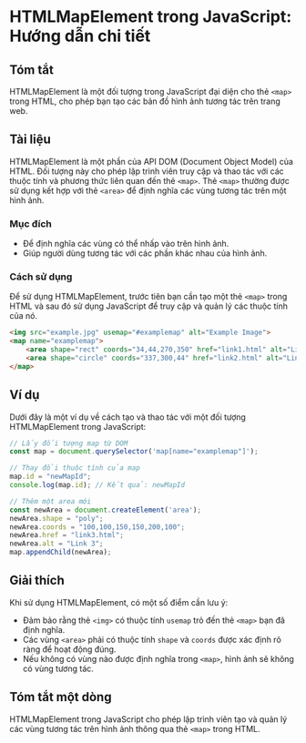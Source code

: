 <!--
Meta Description: # HTMLMapElement trong JavaScript: Hướng dẫn chi tiết ## Tóm tắt HTMLMapElement là một đối tượng trong JavaScript đại diện cho thẻ `<map>` trong HTML,...
Meta Keywords: map, một, trong, thẻ, html
-->

# HTMLMapElement trong JavaScript: Hướng dẫn chi tiết

## Tóm tắt
HTMLMapElement là một đối tượng trong JavaScript đại diện cho thẻ `<map>` trong HTML, cho phép bạn tạo các bản đồ hình ảnh tương tác trên trang web. 

## Tài liệu
HTMLMapElement là một phần của API DOM (Document Object Model) của HTML. Đối tượng này cho phép lập trình viên truy cập và thao tác với các thuộc tính và phương thức liên quan đến thẻ `<map>`. Thẻ `<map>` thường được sử dụng kết hợp với thẻ `<area>` để định nghĩa các vùng tương tác trên một hình ảnh.

### Mục đích
- Để định nghĩa các vùng có thể nhấp vào trên hình ảnh.
- Giúp người dùng tương tác với các phần khác nhau của hình ảnh.

### Cách sử dụng
Để sử dụng HTMLMapElement, trước tiên bạn cần tạo một thẻ `<map>` trong HTML và sau đó sử dụng JavaScript để truy cập và quản lý các thuộc tính của nó.

```html
<img src="example.jpg" usemap="#examplemap" alt="Example Image">
<map name="examplemap">
    <area shape="rect" coords="34,44,270,350" href="link1.html" alt="Link 1">
    <area shape="circle" coords="337,300,44" href="link2.html" alt="Link 2">
</map>
```

## Ví dụ
Dưới đây là một ví dụ về cách tạo và thao tác với một đối tượng HTMLMapElement trong JavaScript:

```javascript
// Lấy đối tượng map từ DOM
const map = document.querySelector('map[name="examplemap"]');

// Thay đổi thuộc tính của map
map.id = "newMapId";
console.log(map.id); // Kết quả: newMapId

// Thêm một area mới
const newArea = document.createElement('area');
newArea.shape = "poly";
newArea.coords = "100,100,150,150,200,100";
newArea.href = "link3.html";
newArea.alt = "Link 3";
map.appendChild(newArea);
```

## Giải thích
Khi sử dụng HTMLMapElement, có một số điểm cần lưu ý:
- Đảm bảo rằng thẻ `<img>` có thuộc tính `usemap` trỏ đến thẻ `<map>` bạn đã định nghĩa.
- Các vùng `<area>` phải có thuộc tính `shape` và `coords` được xác định rõ ràng để hoạt động đúng.
- Nếu không có vùng nào được định nghĩa trong `<map>`, hình ảnh sẽ không có vùng tương tác.

## Tóm tắt một dòng
HTMLMapElement trong JavaScript cho phép lập trình viên tạo và quản lý các vùng tương tác trên hình ảnh thông qua thẻ `<map>` trong HTML.